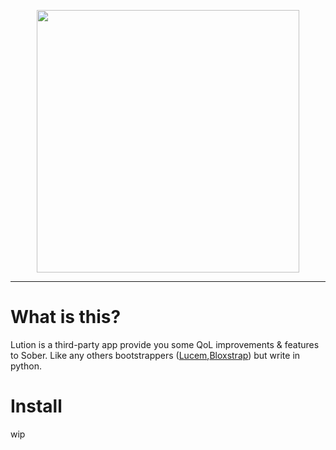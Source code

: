 <p align="center">
  <img src="https://files.catbox.moe/jaftc3.svg" width="420">
</p>

----



# What is this?
Lution is a third-party app provide you some QoL improvements & features to Sober.
Like any others bootstrappers ([Lucem](https://github.com/xTrayambak/lucem),[Bloxstrap](https://github.com/bloxstraplabs/bloxstrap)) but write in python.

# Install

wip